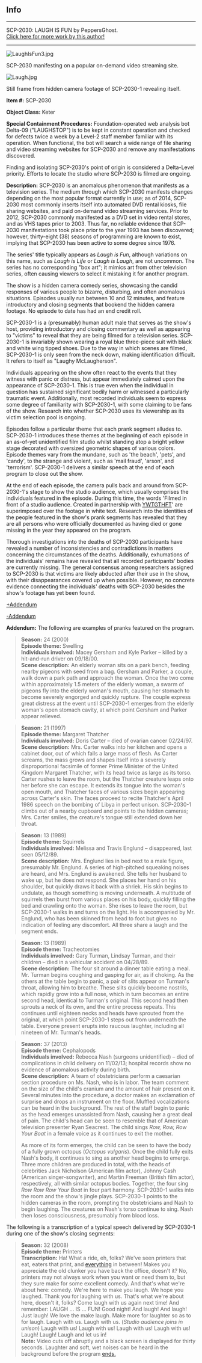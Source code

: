 Info
----

* * *

SCP-2030: LAUGH IS FUN by PeppersGhost.  
[Click here for more work by this author!](http://www.scp-wiki.net/dr-john-peppersghost-pepper-s-personnel-file)

* * *

![LaughIsFun3.jpg](http://scp-wiki.wdfiles.com/local--files/scp-2030/LaughIsFun3.jpg)

SCP-2030 manifesting on a popular on-demand video streaming site.

![Laugh.jpg](http://scp-wiki.wdfiles.com/local--files/scp-2030/Laugh.jpg)

Still frame from hidden camera footage of SCP-2030-1 revealing itself.

**Item #:** SCP-2030

**Object Class:** Keter

**Special Containment Procedures:** Foundation-operated web analysis bot Delta-09 ("LAUGHSTOP") is to be kept in constant operation and checked for defects twice a week by a Level-2 staff member familiar with its operation. When functional, the bot will search a wide range of file sharing and video streaming websites for SCP-2030 and remove any manifestations discovered.

Finding and isolating SCP-2030's point of origin is considered a Delta-Level priority. Efforts to locate the studio where SCP-2030 is filmed are ongoing.

**Description:** SCP-2030 is an anomalous phenomenon that manifests as a television series. The medium through which SCP-2030 manifests changes depending on the most popular format currently in use; as of 2014, SCP-2030 most commonly inserts itself into automated DVD rental kiosks, file sharing websites, and paid on-demand video streaming services. Prior to 2012, SCP-2030 commonly manifested as a DVD set in video rental stores, and as VHS tapes prior to 2003. Thus far, no reliable evidence that SCP-2030 manifestations took place prior to the year 1993 has been discovered; however, thirty-eight (38) seasons of programming are known to exist, implying that SCP-2030 has been active to some degree since 1976.

The series' title typically appears as _Laugh is Fun_, although variations on this name, such as _Laugh is Life_ or _Laugh is Laugh_, are not uncommon. The series has no corresponding "box art"; it mimics art from other television series, often causing viewers to select it mistaking it for another program.

The show is a hidden camera comedy series, showcasing the candid responses of various people to bizarre, disturbing, and often anomalous situations. Episodes usually run between 10 and 12 minutes, and feature introductory and closing segments that bookend the hidden camera footage. No episode to date has had an end credit roll.

SCP-2030-1 is a (presumably) human adult male that serves as the show's host, providing introductory and closing commentary as well as appearing to "victims" to reveal that they are being filmed for a television series. SCP-2030-1 is invariably shown wearing a royal blue three-piece suit with black and white wing tipped shoes. Due to the way in which scenes are filmed, SCP-2030-1 is only seen from the neck down, making identification difficult. It refers to itself as "Laughy McLaugherson".

Individuals appearing on the show often react to the events that they witness with panic or distress, but appear immediately calmed upon the appearance of SCP-2030-1. This is true even when the individual in question has sustained significant bodily harm or witnessed a particularly traumatic event. Additionally, most recorded individuals seem to express some degree of familiarity with SCP-2030-1, with some claiming to be fans of the show. Research into whether SCP-2030 uses its viewership as its victim selection pool is ongoing.

Episodes follow a particular theme that each prank segment alludes to. SCP-2030-1 introduces these themes at the beginning of each episode in an as-of-yet unidentified film studio whilst standing atop a bright yellow stage decorated with oversized geometric shapes of various colors. Episode themes vary from the mundane, such as 'the beach', 'pets', and 'candy', to the strange and violent, such as 'mail fraud', 'arson', and 'terrorism'. SCP-2030-1 delivers a similar speech at the end of each program to close out the show.

At the end of each episode, the camera pulls back and around from SCP-2030-1's stage to show the studio audience, which usually comprises the individuals featured in the episode. During this time, the words 'Filmed in front of a studio audience. Created in partnership with [YWTGTHFT](http://www.scp-wiki.net/scp-1459)' are superimposed over the footage in white text. Research into the identities of the people featured in the show's prank segments has revealed that they are all persons who were officially documented as having died or gone missing in the year they appeared on the program.

Thorough investigations into the deaths of SCP-2030 participants have revealed a number of inconsistencies and contradictions in matters concerning the circumstances of the deaths. Additionally, exhumations of the individuals' remains have revealed that all recorded participants' bodies are currently missing. The general consensus among researchers assigned to SCP-2030 is that victims are likely abducted after their use in the show, with their disappearances covered up when possible. However, no concrete evidence connecting the individuals' deaths with SCP-2030 besides the show's footage has yet been found.

[+Addendum](javascript:;)

[\-Addendum](javascript:;)

**Addendum:** The following are examples of pranks featured on the program.

> **Season:** 24 (2000)  
> **Episode theme:** Swelling  
> **Individuals involved:** Macey Gersham and Kyle Parker – killed by a hit-and-run driver on 09/18/00.  
> **Scene description:** An elderly woman sits on a park bench, feeding nearby pigeons with seed from a bag. Gersham and Parker, a couple, walk down a park path and approach the woman. Once the two come within approximately 1.5 meters of the elderly woman, a swarm of pigeons fly into the elderly woman's mouth, causing her stomach to become severely engorged and quickly rupture. The couple express great distress at the event until SCP-2030-1 emerges from the elderly woman's open stomach cavity, at which point Gersham and Parker appear relieved.

> **Season:** 21 (1997)  
> **Episode theme:** Margaret Thatcher  
> **Individuals involved:** Doris Carter – died of ovarian cancer 02/24/97.  
> **Scene description:** Mrs. Carter walks into her kitchen and opens a cabinet door, out of which falls a large mass of flesh. As Carter screams, the mass grows and shapes itself into a severely disproportional facsimile of former Prime Minister of the United Kingdom Margaret Thatcher, with its head twice as large as its torso. Carter rushes to leave the room, but the Thatcher creature leaps onto her before she can escape. It extends its tongue into the woman's open mouth, and Thatcher faces of various sizes begin appearing across Carter's skin. The faces proceed to recite Thatcher's April 1986 speech on the bombing of Libya in perfect unison. SCP-2030-1 climbs out of a nearby cupboard and points to the hidden cameras; Mrs. Carter smiles, the creature's tongue still extended down her throat.

> **Season:** 13 (1989)  
> **Episode theme:** Squirrels  
> **Individuals involved:** Melissa and Travis Englund – disappeared, last seen 05/12/89.  
> **Scene description:** Mrs. Englund lies in bed next to a male figure, presumably Mr. Englund. A series of high-pitched squeaking noises are heard, and Mrs. Englund is awakened. She tells her husband to wake up, but he does not respond. She places her hand on his shoulder, but quickly draws it back with a shriek. His skin begins to undulate, as though something is moving underneath. A multitude of squirrels then burst from various places on his body, quickly filling the bed and crawling onto the woman. She rises to leave the room, but SCP-2030-1 walks in and turns on the light. He is accompanied by Mr. Englund, who has been skinned from head to foot but gives no indication of feeling any discomfort. All three share a laugh and the segment ends.

> **Season:** 13 (1989)  
> **Episode theme:** Tracheotomies  
> **Individuals involved:** Gary Turman, Lindsay Turman, and their children – died in a vehicular accident on 04/28/89.  
> **Scene description:** The four sit around a dinner table eating a meal. Mr. Turman begins coughing and gasping for air, as if choking. As the others at the table begin to panic, a pair of slits appear on Turman's throat, allowing him to breathe. These slits quickly become nostrils, which rapidly grow into a full nose, which in turn becomes an entire second head, identical to Turman's original. This second head then sprouts a neck of its own, and the entire process repeats. This continues until eighteen necks and heads have sprouted from the original, at which point SCP-2030-1 steps out from underneath the table. Everyone present erupts into raucous laughter, including all nineteen of Mr. Turman's heads.

> **Season:** 37 (2013)  
> **Episode theme:** Cephalopods  
> **Individuals involved:** Rebecca Nash (surgeons unidentified) – died of complications in child delivery on 11/02/13; hospital records show no evidence of anomalous activity during birth.  
> **Scene description:** A team of obstetricians perform a caesarian section procedure on Ms. Nash, who is in labor. The team comment on the size of the child's cranium and the amount of hair present on it. Several minutes into the procedure, a doctor makes an exclamation of surprise and drops an instrument on the floor. Muffled vocalizations can be heard in the background. The rest of the staff begin to panic as the head emerges unassisted from Nash, causing her a great deal of pain. The child's head can be seen to resemble that of American television presenter Ryan Seacrest. The child sings _Row, Row, Row Your Boat_ in a female voice as it continues to exit the mother.
> 
> As more of its form emerges, the child can be seen to have the body of a fully grown octopus (_Octopus vulgaris_). Once the child fully exits Nash's body, it continues to sing as another head begins to emerge. Three more children are produced in total, with the heads of celebrities Jack Nicholson (American film actor), Johnny Cash (American singer-songwriter), and Martin Freeman (British film actor), respectively, all with similar octopus bodies. Together, the four sing _Row Row Row Your Boat_ in four part harmony. SCP-2030-1 walks into the room and the show's jingle plays. SCP-2030-1 points to the hidden cameras in the room, prompting the obstetricians and Nash to begin laughing. The creatures on Nash's torso continue to sing. Nash then loses consciousness, presumably from blood loss.

The following is a transcription of a typical speech delivered by SCP-2030-1 during one of the show's closing segments:

> **Season:** 32 (2008)  
> **Episode theme:** Printers  
> **Transcription:** Ha! What a ride, eh, folks? We've seen printers that eat, eaters that print, and [everything](http://www.scp-wiki.net/scp-2535) in between! Makes you appreciate the old clunker you have back the office, doesn't it? No, printers may not always work when you want or need them to, but they sure make for some excellent comedy. And that's what we're about here: comedy. We're here to make you laugh. We hope you laughed. Thank you for laughing with us. That's what we're about here, doesn't it, folks? Come laugh with us again next time! And remember: LAUGH … IS … FUN! Good night! And laugh! And laugh! Just laugh! We love the make laugh. Make more for laughter so as to for laugh. Laugh with us. Laugh with us. (_Studio audience joins in unison_) Laugh with us! Laugh with us! Laugh with us! Laugh with us! Laugh! Laugh! Laugh and let us in!  
> **Note:** Video cuts off abruptly and a black screen is displayed for thirty seconds. Laughter and soft, wet noises can be heard in the background before the program [ends.](http://www.scp-wiki.net/funerals-are-fun)